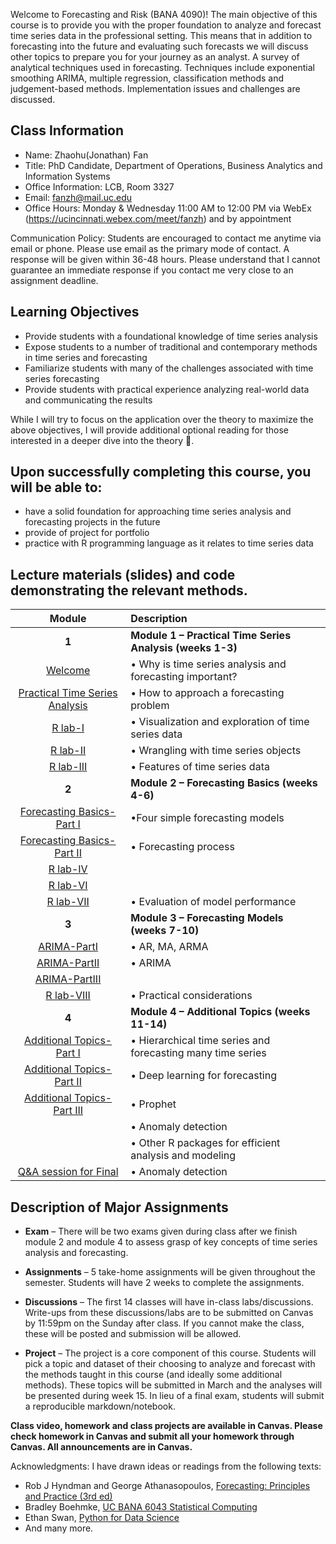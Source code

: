 Welcome to Forecasting and Risk (BANA 4090)! The main objective of this course is to provide you with the proper foundation to analyze and forecast time series data in the professional setting. This means that in addition to forecasting into the future and evaluating such forecasts we will discuss other topics to prepare you for your journey as an analyst.  A survey of analytical techniques used in forecasting. Techniques include exponential smoothing ARIMA, multiple regression, classification methods and judgement-based methods.  Implementation issues and challenges are discussed.

<!---While covering core concepts like univariate and multivariate forecasting/evaluation of forecasts are critical, I believe we should also cover topics like approaching a forecasting a problem, wrangling with time series data/objects, advanced topics like neural networks for time series, hierarchical data and practical issues when approaching a problem and implementing a solution.--->


<!---This is a course in the analysis of time series data with emphasis on appropriate choice of models for estimation, testing, and forecasting. Topics or methodologies covered include Univariate Box-Jenkins for fitting and forecasting time series; ARIMA models, stationarity and nonstationarity; diagnosing time series models; transformations; forecasting: point and interval forecasts; seasonal time series models; modeling volatility with ARCH, GARCH; modeling time series with trends; and other methods. --->



<!---Many materials are from [Dr. Yan Yu](https://business.uc.edu/faculty-and-research/departments/obais/faculty/yan-yu.html)’s class notes. --->
<!---Thanks for the contribution from previous Ph.D. students. --->
<!---http://jeffgoldsmith.com/IWAFDA/shortcourse_fosr.html --->
 
<!---Framework for approaching forecasting projects --->
<!---Understanding of traditional and modern approaches to forecasting --->
<!---Exposure to common challenges and how to overcome --->
## Class Information
* Name: Zhaohu(Jonathan) Fan 
* Title: PhD Candidate, Department of Operations, Business Analytics and Information Systems 
* Office Information: LCB, Room 3327 
* Email: fanzh@mail.uc.edu
* Office Hours: Monday & Wednesday 11:00 AM to 12:00 PM via WebEx 
(https://ucincinnati.webex.com/meet/fanzh)  and by appointment
 
Communication Policy: Students are encouraged to contact me anytime via email or phone. Please use email as the primary mode of contact.  A response will be given within 36-48 hours.  Please understand that I cannot guarantee an immediate response if you contact me very close to an assignment deadline. 


## Learning Objectives

* Provide students with a foundational knowledge of time series analysis
* Expose students to a number of traditional and contemporary methods in time series and forecasting
* Familiarize students with many of the challenges associated with time series forecasting
* Provide students with practical experience analyzing real-world data and communicating the results


While I will try to focus on the application over the theory to maximize the above objectives, I will provide additional optional reading for those interested in a deeper dive into the theory 🚀. 

## Upon successfully completing this course, you will be able to: 
* have a solid foundation for approaching time series analysis and forecasting projects in the future 
* provide of project for portfolio 
*	practice with R programming language as it relates to time series data 


## Lecture materials (slides) and code demonstrating the relevant methods.

| Module        | Description                                                         |
|:-------------:|:--------------------------------------------------------------------|
| **1**         | **Module 1 – Practical Time Series Analysis (weeks 1-3)**          |
|      [Welcome](Welcome.pdf)                 | •	Why is time series analysis and forecasting important?             |
|             [Practical Time Series Analysis](W2.pdf)     | •	How to approach a forecasting problem 
|                [R lab-I](BANA4090_W1_1_Intro_R.html)                  | •	Visualization and exploration of time series data |
|           [R lab-II](BANA4090_W2_Visualizing-Time-Series-Data.html)           | •		Wrangling with time series objects|
|              [R lab-III](W3.html)            |•	Features of time series data
| **2**         | **Module 2 – Forecasting Basics (weeks 4-6)**          |
|     [Forecasting Basics-Part I](Ch3-1.pdf)                    | •Four simple forecasting models
|      [Forecasting Basics-Part II](Ch3-2.pdf)                     |•	Forecasting process
|        [R lab-IV](BANA4090_Week4_Lab5_Data-Examples_German-Forecasts.html)  |         
|      [R lab-VI](BANA4090_Week5_Lab6_Data-Examples_German-Forecasts.html)   |                 
|   [R lab-VII](BANA4090_Week7_Lab7.html)  |•	Evaluation of model performance
| **3**         | **Module 3 – Forecasting Models (weeks 7-10)**          |
|    [ARIMA-PartI](Ch4-1.pdf)                    |•	AR, MA, ARMA
|     [ARIMA-PartII](Ch4-2.pdf)                   |•	ARIMA
|    [ARIMA-PartIII](Ch4-3.pdf)                      |
|   [R lab-VIII](BANA4090_Week8_Lab8.html)  |•	Practical considerations
| **4**         | **Module 4 – Additional Topics   (weeks 11-14)**          |
|     [Additional Topics-Part I](Ch4-2.pdf)                   |•	Hierarchical time series and forecasting many time series
|     [Additional Topics-Part II](Ch5-1.pdf)                    |•	Deep learning for forecasting
|       [Additional Topics-Part III](Ch5-2.pdf)                    |•	Prophet
|                        |•	Anomaly detection
|                        |•	Other R packages for efficient analysis and modeling
|   [Q&A session for Final ](FinalExam.pdf)                         |•	Anomaly detection

## Description of Major Assignments
 
 - **Exam**  – There will be two exams given during class  after we finish module 2 and module 4 to assess grasp of key concepts of time series analysis and forecasting.
 
 - **Assignments**  – 5 take-home assignments will be given throughout the semester. Students will have 2 weeks to complete the assignments. 
 
 - **Discussions**  – The first 14 classes will have in-class labs/discussions. Write-ups from these discussions/labs are to be submitted on Canvas by 11:59pm on the   Sunday after class. If you cannot make the class, these will be posted and submission will be allowed.
 
 - **Project**  – The project is a core component of this course. Students will pick a topic and dataset of their choosing to analyze and forecast with the methods taught in this course (and ideally some additional methods). These topics will be submitted in March and the analyses will be presented during week 15. In lieu of a final exam, students will submit a reproducible markdown/notebook.



<!---http://jeffgoldsmith.com/IWAFDA/shortcourse_fosr.html 
The primary course material is provided via this Jupyter Book resource [:closed_book:](https://bradleyboehmke.github.io/uc-bana-6043/).--->

**Class video, homework and class projects are available in Canvas. Please check homework in Canvas and submit all your homework through Canvas. All announcements are in Canvas.** 





<!---In Class Exercises 
   - Data Sets: data_chicago.csv, data_delta.csv, data_vote.csv
   - Homework:


- Final Project:House prices in Cincinnati.--->

<!---Contributors:  
- Zhaohu (Jonathan) Fan, PhD Candidate in Business Analytics, psujohnny@gmail.com.--->
 

Acknowledgments: I have drawn ideas or readings from the following texts:
 - Rob J Hyndman and George Athanasopoulos, [Forecasting: Principles and Practice (3rd ed)](https://otexts.com/fpp3/)
 - Bradley Boehmke, [UC BANA 6043 Statistical Computing](https://github.com/bradleyboehmke/uc-bana-6043)
 - Ethan Swan, [Python for Data Science](https://github.com/uc-python)
 - And many more.
<!--- Dan Shah, Applied Forecasting--->
<!---Alexander K. Antony,  Forecasting methods--->

